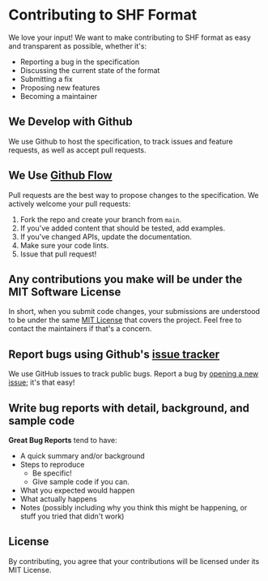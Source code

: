 # Contributing to SHF Format

We love your input! We want to make contributing to SHF format as easy and transparent as possible, whether it's:

- Reporting a bug in the specification
- Discussing the current state of the format
- Submitting a fix
- Proposing new features
- Becoming a maintainer

## We Develop with Github
We use Github to host the specification, to track issues and feature requests, as well as accept pull requests.

## We Use [Github Flow](https://guides.github.com/introduction/flow/index.html)
Pull requests are the best way to propose changes to the specification. We actively welcome your pull requests:

1. Fork the repo and create your branch from `main`.
2. If you've added content that should be tested, add examples.
3. If you've changed APIs, update the documentation.
4. Make sure your code lints.
5. Issue that pull request!

## Any contributions you make will be under the MIT Software License
In short, when you submit code changes, your submissions are understood to be under the same [MIT License](http://choosealicense.com/licenses/mit/) that covers the project. Feel free to contact the maintainers if that's a concern.

## Report bugs using Github's [issue tracker](https://github.com/linuxjackie/shf_format/issues)
We use GitHub issues to track public bugs. Report a bug by [opening a new issue](https://github.com/linuxjackie/shf_format/issues/new); it's that easy!

## Write bug reports with detail, background, and sample code

**Great Bug Reports** tend to have:

- A quick summary and/or background
- Steps to reproduce
  - Be specific!
  - Give sample code if you can.
- What you expected would happen
- What actually happens
- Notes (possibly including why you think this might be happening, or stuff you tried that didn't work)

## License
By contributing, you agree that your contributions will be licensed under its MIT License.
